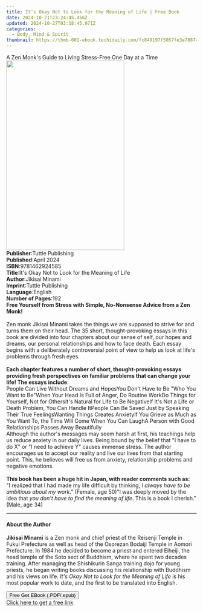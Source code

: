 ```yaml
---
title: It's Okay Not to Look for the Meaning of Life | Free Book
date: 2024-10-21T23:24:45.456Z
updated: 2024-10-27T03:18:45.971Z
categories:
  - Body, Mind & Spirit
thumbnail: https://thmb-001-ebook.techidaily.com/fc849197f5057fe3e788743032080fdfa7a713e41f6e79e45469ee8c9821510f.jpg
---
```

<main id="book-container">
  <div class="flex flex-col">
    <div class="book-brief flex-1 py-6 px-4 sm:p-6 md:py-10 md:px-8">
      <!-- brief-->
      <div class="book-brief-main">
        A Zen Monk's Guide to Living Stress-Free One Day at a Time
      </div>
    </div>
    <div
      class="book-meta-info flex-1 grid gap-4 col-start-1 col-end-3 row-start-1 sm:mb-6 sm:grid-cols-4 lg:gap-6 lg:col-start-2 lg:row-end-6 lg:row-span-6 lg:mb-0"
    >
      <div
        class="book-meta-info-left place-content-center mt-4 p-4 text-sm leading-6 col-start-2 col-span-2 dark:text-slate-400"
      >
        <img
          class="w-full h-500 object-cover rounded-lg sm:h-255 sm:col-span-2 lg:col-span-full"
          src="https://img-001-ebook.techidaily.com/50a06e269dd3c5d45497c777472cd8f843cd3553d7d725cba56567f95c54110c.jpg"
          alt=""
          width="312"
          height="500"
        />
      </div>
      <div
        class="book-meta-info-right mt-2 col-start-1 row-start-2 col-span-3 self-center"
      >
        <!-- meta data  -->
        <div class="flex flex-col px-4 md:px-8">
          <div class="flex-1">
            <strong>Publisher</strong>:<span class="px-2"
              >Tuttle Publishing</span
            >
          </div>
          <div class="flex-1">
            <strong>Published</strong>:<span class="px-2">April 2024</span>
          </div>
          <div class="flex-1">
            <strong>ISBN</strong>:<span class="px-2">9781462924585</span>
          </div>
          <div class="flex-1">
            <strong>Title</strong>:<span class="px-2"
              >It&#39;s Okay Not to Look for the Meaning of Life</span
            >
          </div>
          <div class="flex-1">
            <strong>Author</strong>:<span class="px-2">Jikisai Minami</span>
          </div>
          <div class="flex-1">
            <strong>Imprint</strong>:<span class="px-2">Tuttle Publishing</span>
          </div>
          <div class="flex-1">
            <strong>Language</strong>:<span class="px-2">English</span>
          </div>
          <div class="flex-1">
            <strong>Number of Pages</strong>:<span class="px-2">192</span>
          </div>
        </div>
      </div>
    </div>
    <div class="book-description flex-1 py-6 px-4 sm:p-6 md:py-10 md:px-8">
      <div class="book-description-main">
        <div accordion-content="" id="description">
          <b
            >Free Yourself from Stress with Simple, No-Nonsense Advice from a
            Zen Monk!</b
          ><br /><br />Zen monk Jikisai Minami takes the things we are supposed
          to strive for and turns them on their head. The 35 short,
          thought-provoking essays in this book are divided into four chapters
          about our sense of self, our hopes and dreams, our personal
          relationships and how to face death. Each essay begins with a
          deliberately controversial point of view to help us look at life's
          problems through fresh eyes. <br /><br /><b
            >Each chapter features a number of short, thought-provoking essays
            providing fresh perspectives on familiar problems that can change
            your life! The essays include</b
          >:<br />People Can Live Without Dreams and HopesYou Don't Have to Be
          "Who You Want to Be"When Your Head Is Full of Anger, Do Routine WorkDo
          Things for Yourself, Not for OthersIt's Natural for Life to Be
          NegativeIf It's Not a Life or Death Problem, You Can Handle ItPeople
          Can Be Saved Just by Speaking Their True FeelingsWanting Things
          Creates AnxietyIf You Grieve as Much as You Want To, the Time Will
          Come When You Can LaughA Person with Good Relationships Passes Away
          Beautifully<br />Although the author's messages may seem harsh at
          first, his teachings help us reduce anxiety in our daily lives. Being
          bound by the belief that "I have to do X" or "I need to achieve Y"
          causes immense stress. The author encourages us to accept our reality
          and live our lives from that starting point. This, he believes will
          free us from anxiety, relationship problems and negative emotions.<br /><br /><b
            >This book has been a huge hit in Japan, with reader comments such
            as:</b
          ><br />"I realized that I had made my life difficult by thinking,
          <i>I always have to be ambitious about my work</i>." (Female, age
          50)"I was deeply moved by the idea that
          <i>you don't have to find the meaning of life</i>. This is a book I
          cherish." (Male, age 34)
        </div>
        <div class="accordion-fader"></div>
      </div>
    </div>
    <div class="book-excerpts flex-1 py-6 px-4 sm:p-6 md:py-10 md:px-8">
      <!-- excerpts-->
      <div class="book-excerpts-main">
        <hr />
        <h4 class="placeholder placeholder-heading">
          <span>About the Author</span>
        </h4>
        <p>
          <b>Jikisai Minami</b> is a Zen monk and chief priest of the Reisenji
          Temple in Fukui Prefecture as well as head of the Osorezan Bodaiji
          Temple in Aomori Prefecture. In 1984 he decided to become a priest and
          entered Eiheiji, the head temple of the Soto sect of Buddhism, where
          he spent two decades training. After managing the Shishikurin Sanga
          training dojo for young priests, he began writing books discussing his
          relationship with Buddhism and his views on life.
          <i>It's Okay Not to Look for the Meaning of Life</i> is his most
          popular work to date, and the first to be translated into English.
        </p>
      </div>
    </div>
    <div
      class="book-about-author flex-1 py-6 px-4 sm:p-6 md:py-10 md:px-8"
    ></div>
    <div class="book-free-get flex-1 py-6 px-4 sm:p-6 md:py-10 md:px-8">
      <button
        id="btn-free-get"
        class="bg-blue-500 hover:bg-blue-700 text-white font-bold py-2 px-4 rounded"
      >
        Free Get EBook (.PDF/.epub)
      </button>
      <div id="countdown-display" class="px-2 text-lg mt-2"></div>
      <a
        id="free-link"
        class="hidden bg-blue-500 hover:bg-blue-700 text-white font-bold py-2 px-4 rounded"
        href="https://www.ebooks.com/en-us/book/211158235/it-s-okay-not-to-look-for-the-meaning-of-life/jikisai-minami/"
        target="_blank"
        >Click here to get a free link</a
      >
    </div>
    <script>
      let countdownTime = 0;
      let countdownInterval = null;
      document
        .getElementById('btn-free-get')
        .addEventListener('click', startCountdown);
      function startCountdown() {
        countdownTime = new Date().getTime() + 60000 * 3;
        countdownInterval = setInterval(updateCountdown, 1000);
        document.getElementById('btn-free-get').disabled = true;
        document
          .getElementById('btn-free-get')
          .classList.add('bg-gray-500', 'cursor-not-allowed');
      }
      function updateCountdown() {
        let currentTime = new Date().getTime();
        let timeLeft = countdownTime - currentTime;
        let secondsLeft = Math.floor(timeLeft / 1000);
        document.getElementById('countdown-display').innerHTML =
          `Remaining time: ${secondsLeft} seconds.`;
        if (secondsLeft <= 0) {
          clearInterval(countdownInterval);
          document.getElementById('btn-free-get').classList.add('hidden');
          document.getElementById('free-link').classList.remove('hidden');
          document.getElementById('countdown-display').innerHTML = '';
        }
      }
    </script>
  </div>
</main>

<ins class="adsbygoogle"
      style="display:block"
      data-ad-client="ca-pub-7571918770474297"
      data-ad-slot="8358498916"
      data-ad-format="auto"
      data-full-width-responsive="true"></ins>
    
